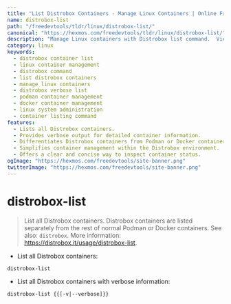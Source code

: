 ```yaml
---
title: "List Distrobox Containers - Manage Linux Containers | Online Free DevTools by Hexmos"
name: distrobox-list
path: "/freedevtools/tldr/linux/distrobox-list/"
canonical: "https://hexmos.com/freedevtools/tldr/linux/distrobox-list/"
description: "Manage Linux containers with Distrobox list command.  View and list all your Distrobox containers easily and efficiently. Free online tool, no registration required."
category: linux
keywords:
  - distrobox container list
  - linux container management
  - distrobox command
  - list distrobox containers
  - manage linux containers
  - distrobox verbose list
  - podman container management
  - docker container management
  - linux system administration
  - container listing command
features:
  - Lists all Distrobox containers.
  - Provides verbose output for detailed container information.
  - Differentiates Distrobox containers from Podman or Docker containers.
  - Simplifies container management within the Distrobox environment.
  - Offers a clear and concise way to inspect container status.
ogImage: "https://hexmos.com/freedevtools/site-banner.png"
twitterImage: "https://hexmos.com/freedevtools/site-banner.png"
---
```


# distrobox-list

> List all Distrobox containers.
> Distrobox containers are listed separately from the rest of normal Podman or Docker containers.
> See also: `distrobox`.
> More information: <https://distrobox.it/usage/distrobox-list>.

- List all Distrobox containers:

`distrobox-list`

- List all Distrobox containers with verbose information:

`distrobox-list {{[-v|--verbose]}}`
